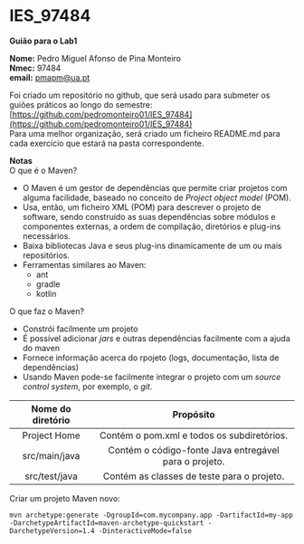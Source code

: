 # IES_97484

**Guião para o Lab1**

**Nome:** Pedro Miguel Afonso de Pina Monteiro <br>
**Nmec:** 97484 <br>
**email:** pmapm@ua.pt

Foi criado um repositório no github, que será usado para submeter os guiões práticos ao longo do semestre:
[https://github.com/pedromonteiro01/IES_97484](https://github.com/pedromonteiro01/IES_97484) <br>
Para uma melhor organização, será criado um ficheiro README.md para cada exercício que estará na pasta correspondente.

**Notas** <br>
O que é o Maven?
- O Maven é um gestor de dependências que permite criar projetos com alguma facilidade, baseado no conceito de *Project object model* (POM).
- Usa, então, um ficheiro XML (POM) para descrever o projeto de software, sendo construído as suas dependências sobre módulos e componentes externas, a ordem de compilação, diretórios e plug-ins necessários.
- Baixa bibliotecas Java e seus plug-ins dinamicamente de um ou mais repositórios.
- Ferramentas similares ao Maven:
    - ant
    - gradle
    - kotlin

O que faz o Maven?
- Constrói facilmente um projeto
- É possível adicionar *jars* e outras dependências facilmente com a ajuda do maven
- Fornece informação acerca do rpojeto (logs, documentação, lista de dependências)
- Usando Maven pode-se facilmente integrar o projeto com um *source control system*, por exemplo, o *git*.

| Nome do diretório | Propósito | 
| :---: | :---: | 
| Project Home | Contém o pom.xml e todos os subdiretórios. | 
| src/main/java | Contém o código-fonte Java entregável para o projeto. |
| src/test/java | Contém as classes de teste para o projeto. |

Criar um projeto Maven novo:
```
mvn archetype:generate -DgroupId=com.mycompany.app -DartifactId=my-app -DarchetypeArtifactId=maven-archetype-quickstart -DarchetypeVersion=1.4 -DinteractiveMode=false
```